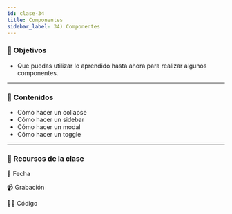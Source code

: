 ```yaml
---
id: clase-34
title: Componentes
sidebar_label: 34) Componentes
---
```


### 🏁 Objetivos

- Que puedas utilizar lo aprendido hasta ahora para realizar algunos componentes.

---

### 📝 Contenidos

- Cómo hacer un collapse
- Cómo hacer un sidebar
- Cómo hacer un modal
- Cómo hacer un toggle

---

### 🚀 Recursos de la clase

📆 Fecha

📹 Grabación

👩‍💻 Código
